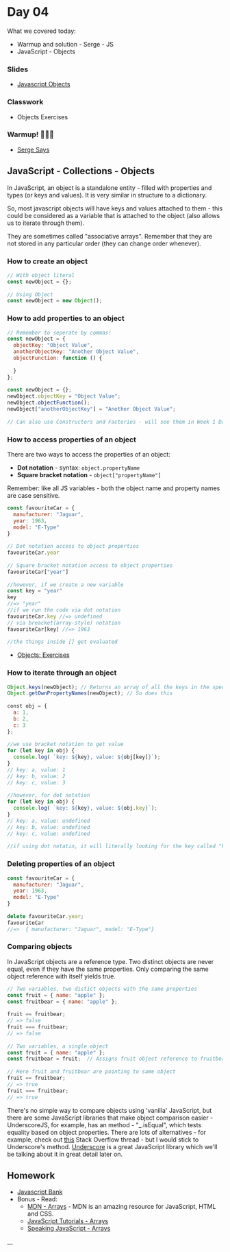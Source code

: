 # Day 04

What we covered today:

* ​Warmup and solution - Serge - JS​​
* JavaScript - Objects

### Slides <a id="slides"></a>

* [​Javascript Objects](https://www.teaching-materials.org/javascript/slides/objects)​ 

### Classwork <a id="classwork"></a>

* ​Objects Exercises

### Warmup! 🧙🏻‍♂️

* [Serge Says](https://github.com/Yiannimoustakas/sei31-homework/tree/master/warmups/week01/day04_sergeSays)

## JavaScript - Collections - Objects <a id="javascript-collections-objects"></a>

In JavaScript, an object is a standalone entity - filled with properties and types \(or keys and values\). It is very similar in structure to a dictionary.

So, most javascript objects will have keys and values attached to them - this could be considered as a variable that is attached to the object \(also allows us to iterate through them\).

They are sometimes called "associative arrays". Remember that they are not stored in any particular order \(they can change order whenever\).

### How to create an object <a id="how-to-create-an-object"></a>

```javascript
// With object literal
const newObject = {};
​
​// Using Object
const newObject = new Object();
```

### How to add properties to an object <a id="how-to-add-properties-to-an-object"></a>

```javascript
// Remember to seperate by commas!
const newObject = {  
  objectKey: "Object Value",  
  anotherObjectKey: "Another Object Value",  
  objectFunction: function () {​ 
     
  }
};​
​
const newObject = {};
newObject.objectKey = "Object Value";
newObject.objectFunction();
newObject["anotherObjectKey"] = "Another Object Value";​
​
// Can also use Constructors and Factories - will see them in Week 1 Day 5 notes.
```

### How to access properties of an object <a id="how-to-access-properties-of-an-object"></a>

There are two ways to access the properties of an object:

* **Dot notation** - syntax: `object.propertyName`
* **Square bracket notation** - `object["propertyName"]`

Remember: like all JS variables - both the object name and property names are case sensitive.

```javascript
const favouriteCar = {  
  manufacturer: "Jaguar",  
  year: 1963,  
  model: "E-Type"
}​
​
// Dot notation access to object properties
favouriteCar.year​
​
// Square bracket notation access to object properties
favouriteCar["year"]
​
//however, if we create a new variable 
const key = "year"
key 
//=> "year"
//if we run the code via dot notation
favouriteCar.key //=> undefined
// via breacket(array-style) notation
favouriteCar[key] //=> 1963
​
//the things inside [] get evaluated
```

* ​[Objects: Exercises​](https://gist.github.com/wofockham/3ed2b7662e0e067d4e2a)

### How to iterate through an object <a id="how-to-iterate-through-an-object"></a>

```javascript
Object.keys(newObject); // Returns an array of all the keys in the specified object.
Object.getOwnPropertyNames(newObject); // So does this
​
​const obj = {  
  a: 1,  
  b: 2,  
  c: 3
};​
​
//we use bracket notation to get value
for (let key in obj) {  
  console.log( `key: ${key}, value: ${obj[key]}`);
}
// key: a, value: 1
// key: b, value: 2
// key: c, value: 3
​
//however, for dot notation
for (let key in obj) {  
  console.log( `key: ${key}, value: ${obj.key}`);
}
// key: a, value: undefined
// key: b, value: undefined
// key: c, value: undefined
​
//if using dot notatin, it will literally looking for the key called "key".
```

### Deleting properties of an object <a id="deleting-properties-of-an-object"></a>

```javascript
const favouriteCar = {  
  manufacturer: "Jaguar",  
  year: 1963,  
  model: "E-Type"
}​
​
delete favouriteCar.year;
favouriteCar
//=>  { manufacturer: "Jaguar", model: "E-Type"}​    
```

### Comparing objects <a id="comparing-objects"></a>

In JavaScript objects are a reference type. Two distinct objects are never equal, even if they have the same properties. Only comparing the same object reference with itself yields true.

```javascript
// Two variables, two distict objects with the same properties
const fruit = { name: "apple" };
const fruitbear = { name: "apple" };
​
​fruit == fruitbear;
// => false
fruit === fruitbear;
// => false​
​
// Two variables, a single object
const fruit = { name: "apple" };
const fruitbear = fruit;  // Assigns fruit object reference to fruitbear
​
​// Here fruit and fruitbear are pointing to same object
fruit == fruitbear;
// => true
fruit === fruitbear;
// => true
```

There's no simple way to compare objects using 'vanilla' JavaScript, but there are some JavaScript libraries that make object comparison easier - UnderscoreJS, for example, has an method - "\_.isEqual", which tests equality based on object properties. There are lots of alternatives - for example, check out [this](http://stackoverflow.com/questions/1068834/object-comparison-in-javascript) Stack Overflow thread - but I would stick to Underscore's method. [Underscore](http://underscorejs.org/) is a great JavaScript library which we'll be talking about it in great detail later on.

## Homework <a id="homework"></a>

* ​[​Javascript Bank​](https://gist.github.com/wofockham/dacf2da17c743afb2b17)​
* Bonus - Read:
  * ​[MDN - Arrays](https://developer.mozilla.org/en-US/docs/Web/JavaScript/Reference/Global_Objects/Array) - MDN is an amazing resource for JavaScript, HTML and CSS.
  * ​[JavaScript Tutorials - Arrays](http://javascript.info/tutorial/array)​
  * ​[Speaking JavaScript - Arrays](http://speakingjs.com/es5/ch01.html#basic_arrays)​

\_\_

